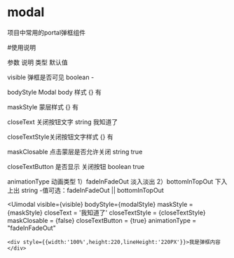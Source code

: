 # modal
项目中常用的portal弹框组件

#使用说明

参数             说明               类型                   默认值

visible	      弹框是否可见	       boolean	                 -

bodyStyle	    Modal body 样式       {}                      有

maskStyle      蒙层样式              {}                      有

closeText	    关闭按钮文字          string                 我知道了

closeTextStyle关闭按钮文字样式	      {}                      有

maskClosable  点击蒙层是否允许关闭   string                  true

closeTextButton 是否显示 关闭按钮   boolean                 true


animationType  动画类型  1）fadeInFadeOut 淡入淡出
                         2）bottomInTopOut 下入上出    string    -值可选：fadeInFadeOut || bottomInTopOut

  <Uimodal
    visible={visible}
    bodyStyle={modalStyle}
    maskStyle = {maskStyle}
    closeText = '我知道了'
    closeTextStyle = {closeTextStyle}
    maskClosable = {false}
    closeTextButton = {true}
    animationType = "fadeInFadeOut"
  >
    <div style={{width:'100%',height:220,lineHeight:'220PX'}}>我是弹框内容</div>
  </Uimodal>
